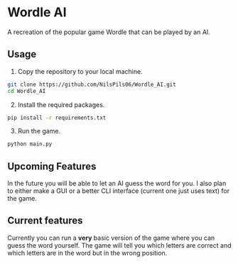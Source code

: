 # Wordle AI

A recreation of the popular game Wordle that can be played by an AI.

## Usage

1. Copy the repository to your local machine.
```bash
git clone https://github.com/NilsPils06/Wordle_AI.git
cd Wordle_AI
```

2. Install the required packages.
```bash
pip install -r requirements.txt
```

3. Run the game.
```bash
python main.py
```

## Upcoming Features

In the future you will be able to let an AI guess the word for you.
I also plan to either make a GUI or a better CLI interface (current one just uses text) for the game.

## Current features

Currently you can run a **very** basic version of the game where you can guess the word yourself. The game will tell you which letters are correct and which letters are in the word but in the wrong position.
